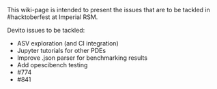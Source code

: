 This wiki-page is intended to present the issues that are to be tackled in #hacktoberfest at Imperial RSM.

Devito issues to be tackled:

- ASV exploration (and CI integration)
- Jupyter tutorials for other PDEs
- Improve .json parser for benchmarking results
- Add opescibench testing
- \#774
- \#841